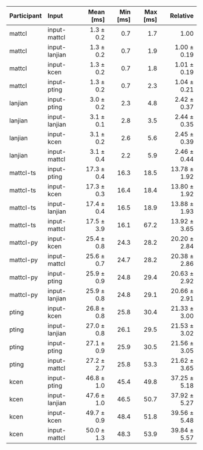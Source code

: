 | Participant | Input | Mean [ms] | Min [ms] | Max [ms] | Relative |
|:---|:---|---:|---:|---:|---:|
| mattcl | input-mattcl | 1.3 ± 0.2 | 0.7 | 1.7 | 1.00 |
| mattcl | input-lanjian | 1.3 ± 0.2 | 0.7 | 1.9 | 1.00 ± 0.19 |
| mattcl | input-kcen | 1.3 ± 0.2 | 0.7 | 1.8 | 1.01 ± 0.19 |
| mattcl | input-pting | 1.3 ± 0.2 | 0.7 | 2.3 | 1.04 ± 0.21 |
| lanjian | input-pting | 3.0 ± 0.2 | 2.3 | 4.8 | 2.42 ± 0.37 |
| lanjian | input-lanjian | 3.1 ± 0.1 | 2.8 | 3.5 | 2.44 ± 0.35 |
| lanjian | input-kcen | 3.1 ± 0.2 | 2.6 | 5.6 | 2.45 ± 0.39 |
| lanjian | input-mattcl | 3.1 ± 0.4 | 2.2 | 5.9 | 2.46 ± 0.44 |
| mattcl-ts | input-pting | 17.3 ± 0.4 | 16.3 | 18.5 | 13.78 ± 1.92 |
| mattcl-ts | input-kcen | 17.3 ± 0.3 | 16.4 | 18.4 | 13.80 ± 1.92 |
| mattcl-ts | input-lanjian | 17.4 ± 0.4 | 16.5 | 18.9 | 13.88 ± 1.93 |
| mattcl-ts | input-mattcl | 17.5 ± 3.9 | 16.1 | 67.2 | 13.92 ± 3.65 |
| mattcl-py | input-kcen | 25.4 ± 0.8 | 24.3 | 28.2 | 20.20 ± 2.84 |
| mattcl-py | input-mattcl | 25.6 ± 0.7 | 24.7 | 28.2 | 20.38 ± 2.86 |
| mattcl-py | input-pting | 25.9 ± 0.9 | 24.8 | 29.4 | 20.63 ± 2.92 |
| mattcl-py | input-lanjian | 25.9 ± 0.8 | 24.8 | 29.1 | 20.66 ± 2.91 |
| pting | input-kcen | 26.8 ± 0.8 | 25.8 | 30.4 | 21.33 ± 3.00 |
| pting | input-lanjian | 27.0 ± 0.8 | 26.1 | 29.5 | 21.53 ± 3.02 |
| pting | input-pting | 27.1 ± 0.9 | 25.9 | 30.5 | 21.56 ± 3.05 |
| pting | input-mattcl | 27.2 ± 2.7 | 25.8 | 53.3 | 21.62 ± 3.65 |
| kcen | input-pting | 46.8 ± 1.0 | 45.4 | 49.8 | 37.25 ± 5.18 |
| kcen | input-lanjian | 47.6 ± 1.0 | 46.5 | 50.7 | 37.92 ± 5.27 |
| kcen | input-kcen | 49.7 ± 0.9 | 48.4 | 51.8 | 39.56 ± 5.48 |
| kcen | input-mattcl | 50.0 ± 1.3 | 48.3 | 53.9 | 39.84 ± 5.57 |
